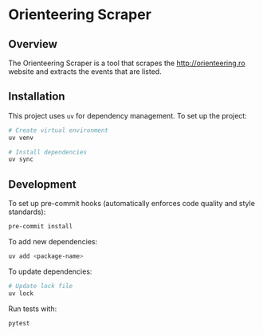 # Orienteering Scraper

## Overview

The Orienteering Scraper is a tool that scrapes the http://orienteering.ro website and extracts the events that are listed.

## Installation

This project uses `uv` for dependency management. To set up the project:

```bash
# Create virtual environment
uv venv

# Install dependencies
uv sync
```

## Development

To set up pre-commit hooks (automatically enforces code quality and style standards):

```bash
pre-commit install
```

To add new dependencies:

```bash
uv add <package-name>
```

To update dependencies:

```bash
# Update lock file
uv lock
```

Run tests with:

```bash
pytest
```
